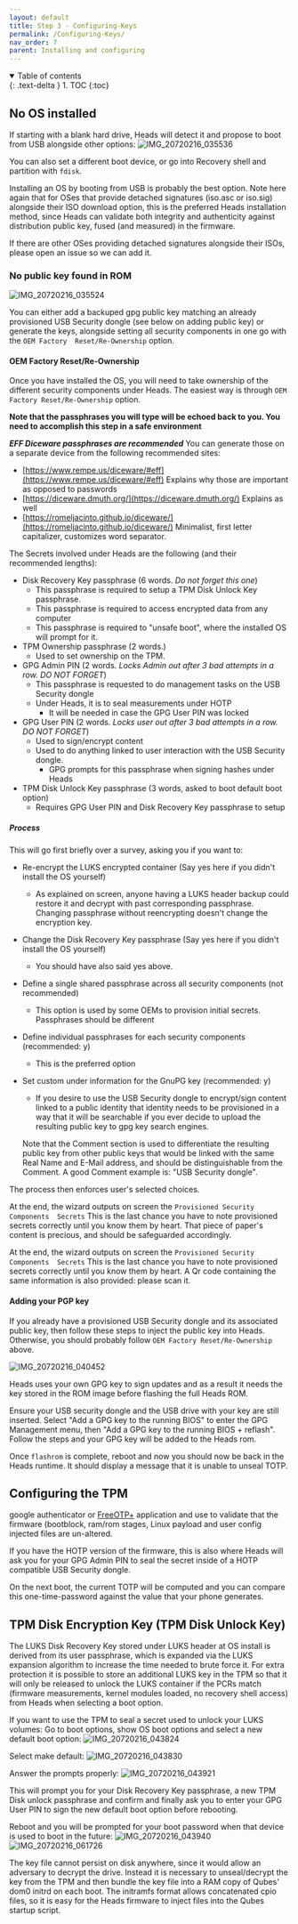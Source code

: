 ```yaml
---
layout: default
title: Step 3 - Configuring-Keys
permalink: /Configuring-Keys/
nav_order: 7
parent: Installing and configuring
---
```


<!-- markdownlint-disable MD033 -->
<details open markdown="block">
  <summary>
    Table of contents
  </summary>
  {: .text-delta }
1. TOC
{:toc}
</details>
<!-- markdownlint-enable MD033 -->

## No OS installed

If starting with a blank hard drive, Heads will detect it and propose to boot 
from USB alongside other options:
![IMG_20720216_035536](https://user-images.githubusercontent.com/827570/168883552-58dfb283-52b1-4026-9ae3-ae962dfb0672.JPG)

You can also set a different boot device, or go into Recovery shell and 
partition with `fdisk`.

Installing an OS by booting from USB is probably the best option. Note here 
again that for OSes that provide detached signatures (iso.asc or iso.sig) 
alongside their ISO download option, this is the preferred Heads installation 
method, since Heads can validate both integrity and authenticity against 
distribution public key, fused (and measured) in the firmware.

If there are other OSes providing detached signatures alongside their ISOs, 
please open an issue so we can add it.

### No public key found in ROM
![IMG_20720216_035524](https://user-images.githubusercontent.com/827570/168883785-a94c77dc-0743-4622-83cf-62bbf8024462.JPG)

You can either add a backuped gpg public key matching an already provisioned 
USB Security dongle (see below on adding public key) or generate the keys, 
alongside setting all security components in one go with the `OEM Factory 
Reset/Re-Ownership` option.

#### OEM Factory Reset/Re-Ownership
Once you have installed the OS, you will need to take ownership of the 
different security components under Heads. The easiest way is through `OEM 
Factory Reset/Re-Ownership` option.

**Note that the passphrases you will type will be echoed back to you. You need 
to accomplish this step in a safe environment**

**_EFF Diceware passphrases are recommended_**
You can generate those on a separate device from the following recommended 
sites:
- [https://www.rempe.us/diceware/#eff](https://www.rempe.us/diceware/#eff) 
Explains why those are important as opposed to passwords
- [https://diceware.dmuth.org/](https://diceware.dmuth.org/) Explains as well
- [https://romeljacinto.github.io/diceware/](https://romeljacinto.github.io/diceware/) 
Minimalist, first letter capitalizer, customizes word separator.

The Secrets involved under Heads are the following (and their recommended 
lengths):

- Disk Recovery Key passphrase (6 words. _Do not forget this one_)
  - This passphrase is required to setup a TPM Disk Unlock Key passphrase.
  - This passphrase is required to access encrypted data from any computer
  - This passphrase is required to "unsafe boot", where the installed OS will 
  prompt for it.
- TPM Ownership passphrase (2 words.)
  - Used to set ownership on the TPM.
- GPG Admin PIN (2 words. _Locks Admin out after 3 bad attempts in a row. DO 
  NOT FORGET_)
  - This passphrase is requested to do management tasks on the USB Security 
  dongle
  - Under Heads, it is to seal measurements under HOTP
    - It will be needed in case the GPG User PIN was locked
- GPG User PIN (2 words. _Locks user out after 3 bad attempts in a row. DO NOT 
  FORGET_)
  - Used to sign/encrypt content
  - Used to do anything linked to user interaction with the USB Security 
  dongle.
    - GPG prompts for this passphrase when signing hashes under Heads
- TPM Disk Unlock Key passphrase (3 words, asked to boot default boot option)
  - Requires GPG User PIN and Disk Recovery Key passphrase to setup

##### Process
This will go first briefly over a survey, asking you if you want to: 

- Re-encrypt the LUKS encrypted container (Say yes here if you didn't install 
the OS yourself)
  - As explained on screen, anyone having a LUKS header backup could restore it 
  and decrypt with past corresponding passphrase. Changing passphrase without 
  reencrypting doesn't change the encryption key.
- Change the Disk Recovery Key passphrase (Say yes here if you didn't install 
the OS yourself)
  - You should have also said yes above.
- Define a single shared passphrase across all security components (not 
recommended)
  - This option is used by some OEMs to provision initial secrets. Passphrases 
  should be different
- Define individual passphrases for each security components (recommended: y)
  - This is the preferred option
- Set custom under information for the GnuPG key (recommended: y)
  - If you desire to use the USB Security dongle to encrypt/sign content linked 
  to a public identity that identity needs to be provisioned in a way that it 
  will be searchable if you ever decide to upload the resulting public key to 
  gpg key search engines.
  
  Note that the Comment section is used to differentiate the resulting public 
  key from other public keys that would be linked with the same Real Name and 
  E-Mail address, and should be distinguishable from the Comment. A good 
  Comment example is: "USB Security dongle".

The process then enforces user's selected choices. 

At the end, the wizard outputs on screen the `Provisioned Security Components 
Secrets` This is the last chance you have to note provisioned secrets correctly 
until you know them by heart. That piece of paper's content is precious, and 
should be safeguarded accordingly. 

At the end, the wizard outputs on screen the `Provisioned Security Components 
Secrets` This is the last chance you have to note provisioned secrets correctly 
until you know them by heart. A Qr code containing the same information is also 
provided: please scan it.

#### Adding your PGP key

If you already have a provisioned USB Security dongle and its associated public 
key, then follow these steps to inject the public key into Heads. Otherwise, 
you should probably follow `OEM Factory Reset/Re-Ownership` above.

![IMG_20720216_040452](https://user-images.githubusercontent.com/827570/168885326-67a3b8e6-ba17-483e-b5ea-72fdc8123dbc.JPG)

Heads uses your own GPG key to sign updates and as a result it needs the key 
stored in the ROM image before flashing the full Heads ROM.

Ensure your USB security dongle and the USB drive with your key are still 
inserted. Select "Add a GPG key to the running BIOS" to enter the GPG 
Management menu, then "Add a GPG key to the running BIOS + reflash". Follow the 
steps and your GPG key will be added to the Heads rom.

Once `flashrom` is complete, reboot and now you should now be back in the Heads 
runtime. It should display a message that it is unable to unseal TOTP.

## Configuring the TPM
google authenticator or [FreeOTP+](https://f-droid.org/en/packages/org.liberty.android.freeotpplus/)
application and use to validate that the firmware (bootblock, ram/rom stages, 
Linux payload and user config injected files are un-altered.

If you have the HOTP version of the firmware, this is also where Heads will ask 
you for your GPG Admin PIN to seal the secret inside of a HOTP compatible USB 
Security dongle.

On the next boot, the current TOTP will be computed and you can compare this 
one-time-password against the value that your phone generates.

TPM Disk Encryption Key (TPM Disk Unlock Key)
---

The LUKS Disk Recovery Key stored under LUKS header at OS install is derived 
from its user passphrase, which is expanded via the LUKS expansion algorithm to 
increase the time needed to brute force it. For extra protection it is possible 
to store an additional LUKS key in the TPM so that it will only be released to 
unlock the LUKS container if the PCRs match (firmware measurements, kernel 
modules loaded, no recovery shell access) from Heads when selecting a boot 
option.

If you want to use the TPM to seal a secret used to unlock your LUKS volumes:
Go to boot options, show OS boot options and select a new default boot option:
![IMG_20720216_043824](https://user-images.githubusercontent.com/827570/168886309-35bf30e5-5afc-4203-b991-6f832317d4e1.JPG)

Select make default:
![IMG_20720216_043830](https://user-images.githubusercontent.com/827570/168886395-2678e5b0-771c-4a69-a484-6ee0ca9fc016.JPG)

Answer the prompts properly:
![IMG_20720216_043921](https://user-images.githubusercontent.com/827570/168886507-6e8671f1-c553-464c-90dc-28137a5fbf46.JPG)

This will prompt you for your Disk Recovery Key passphrase, a new TPM Disk 
unlock passphrase and confirm and finally ask you to enter your GPG User PIN to 
sign the new default boot option before rebooting.

Reboot and you will be prompted for your boot password when that device is used 
to boot in the future:
![IMG_20720216_043940](https://user-images.githubusercontent.com/827570/168886785-581e8548-945b-4b06-a2d7-36ceb1707220.JPG)
![IMG_20720216_061726](https://user-images.githubusercontent.com/827570/168889805-4f606591-1a0c-41c2-8c8a-3493a65bba04.JPG)

The key file cannot persist on disk anywhere, since it would allow an adversary 
to decrypt the drive. Instead it is necessary to unseal/decrypt the key from 
the TPM and then bundle the key file into a RAM copy of Qubes' dom0 initrd on 
each boot. The initramfs format allows concatenated cpio files, so it is easy 
for the Heads firmware to inject files into the Qubes startup script.
